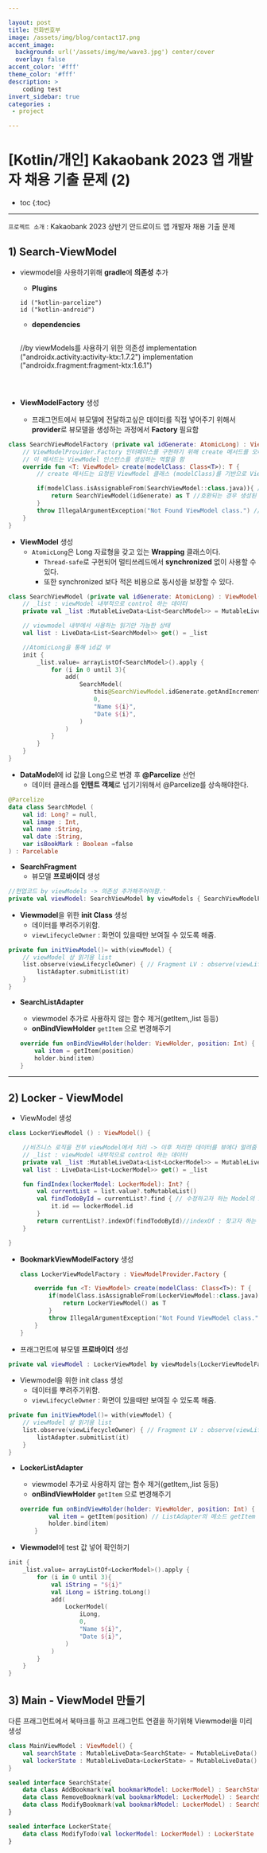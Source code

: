 ```yaml
---

layout: post
title: 전화번호부
image: /assets/img/blog/contact17.png
accent_image: 
  background: url('/assets/img/me/wave3.jpg') center/cover
  overlay: false
accent_color: '#fff'
theme_color: '#fff'
description: >
    coding test
invert_sidebar: true
categories :
 - project

---
```


# [Kotlin/개인]  Kakaobank 2023 앱 개발자 채용 기출 문제 (2)

* toc
{:toc}
---

`프로젝트 소개` :  Kakaobank 2023 상반기 안드로이드 앱 개발자 채용 기출 문제

 

## **1) Search-ViewModel**

* viewmodel을 사용하기위해 **gradle**에 **의존성** 추가

  * **Plugins**

  ```
  id ("kotlin-parcelize")
  id ("kotlin-android")
  ```

  * **dependencies**

	```
  //by viewModels를 사용하기 위한 의존성
    implementation ("androidx.activity:activity-ktx:1.7.2")
    implementation ("androidx.fragment:fragment-ktx:1.6.1")
	```



* **ViewModelFactory** 생성
  *  프래그먼트에서 뷰모델에 전달하고싶은 데이터를 직접 넣어주기 위해서 **provider**로 뷰모델을 생성하는 과정에서 **Factory** 필요함

```kotlin
class SearchViewModelFactory (private val idGenerate: AtomicLong) : ViewModelProvider.Factory{
    // ViewModelProvider.Factory 인터페이스를 구현하기 위해 create 메서드를 오버라이드
    // 이 메서드는 ViewModel 인스턴스를 생성하는 역할을 함
    override fun <T: ViewModel> create(modelClass: Class<T>): T {
        // create 메서드는 요청된 ViewModel 클래스 (modelClass)를 기반으로 ViewModel을 생성한다.

        if(modelClass.isAssignableFrom(SearchViewModel::class.java)){ // 요청된 modelClass가 SearchViewModel Class와 호환 가능한지 확인
            return SearchViewModel(idGenerate) as T //호환되는 경우 생성된 ViewModel을 T타입으로 형변환 하여 반환
        }
        throw IllegalArgumentException("Not Found ViewModel class.") // 호환되지 않는 경우 알림
    }
}
```



* **ViewModel** 생성
  * `AtomicLong`은 Long 자료형을 갖고 있는 **Wrapping** 클래스이다.
    * `Thread-safe`로 구현되어 멀티쓰레드에서 **synchronized** 없이 사용할 수 있다.
    * 또한 synchronized 보다 적은 비용으로 동시성을 보장할 수 있다.

```kotlin
class SearchViewModel (private val idGenerate: AtomicLong) : ViewModel() { //비즈니스 로직을 전부 viewModel에서 처리 -> 이후 처리한 데이터를 뷰에다 알려줌 {
    // _list : viewModel 내부적으로 control 하는 데이터
    private val _list :MutableLiveData<List<SearchModel>> = MutableLiveData()

    // viewmodel 내부에서 사용하는 읽기만 가능한 상태
    val list : LiveData<List<SearchModel>> get() = _list

    //AtomicLong을 통해 id값 부
    init {
        _list.value= arrayListOf<SearchModel>().apply {
            for (i in 0 until 3){
                add(
                    SearchModel(
                        this@SearchViewModel.idGenerate.getAndIncrement(),
                        0,
                        "Name ${i}",
                        "Date ${i}",
                    )
                )
            }
        }
    }
}
```



* **DataModel**에 id  값을 Long으로 변경 후 **@Parcelize** 선언
  * 데이터 클래스를 **인텐트 객체**로 넘기기위해서 @Parcelize를 상속해야한다.

```kotlin
@Parcelize
data class SearchModel (
    val id: Long? = null,
    val image : Int,
    val name :String,
    val date :String,
    var isBookMark : Boolean =false
) : Parcelable
```



* **SearchFragment**
  *  뷰모델 **프로바이더** 생성


```kotlin
//현업코드 by viewModels -> 의존성 추가해주어야함.'
private val viewModel: SearchViewModel by viewModels { SearchViewModelFactory(AtomicLong(1L)) }
```

* **Viewmodel**을 위한 **init Class** 생성
  * 데이터를 뿌려주기위함.
  * `viewLifecycleOwner` : 화면이 있을때만 보여질 수 있도록 해줌.

```kotlin
private fun initViewModel()= with(viewModel) {
    // viewModel 상 읽기용 list
    list.observe(viewLifecycleOwner) { // Fragment LV : observe(viewLifecycleOwner)
        listAdapter.submitList(it)
    }
}
```



* **SearchListAdapter**

  * viewmodel 추가로 사용하지 않는 함수 제거(getItem,,list 등등)
  * **onBindViewHolder** `getItem` 으로 변경해주기

  ```kotlin
  override fun onBindViewHolder(holder: ViewHolder, position: Int) {
      val item = getItem(position)
      holder.bind(item)
  }
  ```

---

## **2) Locker - ViewModel**

* ViewModel 생성

```kotlin
class LockerViewModel () : ViewModel() {

    //비즈니스 로직을 전부 viewModel에서 처리 -> 이후 처리한 데이터를 뷰에다 알려줌 {
    // _list : viewModel 내부적으로 control 하는 데이터
    private val _list :MutableLiveData<List<LockerModel>> = MutableLiveData()
    val list : LiveData<List<LockerModel>> get() = _list

    fun findIndex(lockerModel: LockerModel): Int? {
        val currentList = list.value?.toMutableList()
        val findTodoById = currentList?.find { // 수정하고자 하는 Model의 id와 currentList의 id를 비교해 같은 id 를 찾음
            it.id == lockerModel.id
        }
        return currentList?.indexOf(findTodoById)//indexOf : 찾고자 하는 Array의 index를 반환
    }

}
```

* **BookmarkViewModelFactory** 생성

  ```kotlin
  class LockerViewModelFactory : ViewModelProvider.Factory {
  
      override fun <T: ViewModel> create(modelClass: Class<T>): T {
          if(modelClass.isAssignableFrom(LockerViewModel::class.java)){
              return LockerViewModel() as T
          }
          throw IllegalArgumentException("Not Found ViewModel class.")
      }
  }
  ```

  

* 프래그먼트에 뷰모델 **프로바이더** 생성

```kotlin
private val viewModel : LockerViewModel by viewModels{LockerViewModelFactory()}
```

* Viewmodel을 위한 init class 생성
  * 데이터를 뿌려주기위함.
  * `viewLifecycleOwner` : 화면이 있을때만 보여질 수 있도록 해줌.

```kotlin
private fun initViewModel()= with(viewModel) {
    // viewModel 상 읽기용 list
    list.observe(viewLifecycleOwner) { // Fragment LV : observe(viewLifecycleOwner)
        listAdapter.submitList(it)
    }
}
```



* **LockerListAdapter**

  * viewmodel 추가로 사용하지 않는 함수 제거(getItem,,list 등등)
  * **onBindViewHolder** `getItem` 으로 변경해주기

  ```kotlin
  override fun onBindViewHolder(holder: ViewHolder, position: Int) {
          val item = getItem(position) // ListAdapter의 메소드 getItem
          holder.bind(item)
      }
  ```



* **Viewmodel**에 test 값 넣어 확인하기

```kotlin
init {
    _list.value= arrayListOf<LockerModel>().apply {
        for (i in 0 until 3){
            val iString = "${i}"
            val iLong = iString.toLong()
            add(
                LockerModel(
                    iLong,
                    0,
                    "Name ${i}",
                    "Date ${i}",
                )
            )
        }
    }
}
```



## **3) Main - ViewModel 만들기**

다른 프래그먼트에서 북마크를 하고 프래그먼트 연결을 하기위해 Viewmodel을 미리 생성

```kotlin
class MainViewModel : ViewModel() {
    val searchState : MutableLiveData<SearchState> = MutableLiveData()
    val lockerState : MutableLiveData<LockerState> = MutableLiveData()
}

sealed interface SearchState{
    data class AddBookmark(val bookmarkModel: LockerModel) : SearchState
    data class RemoveBookmark(val bookmarkModel: LockerModel) : SearchState
    data class ModifyBookmark(val bookmarkModel: LockerModel) : SearchState
}

sealed interface LockerState{
    data class ModifyTodo(val lockerModel: LockerModel) : LockerState
}
```

